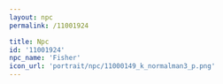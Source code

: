 ```yaml
---
layout: npc
permalink: /11001924

title: Npc
id: '11001924'
npc_name: 'Fisher'
icon_url: 'portrait/npc/11000149_k_normalman3_p.png'
---
```

